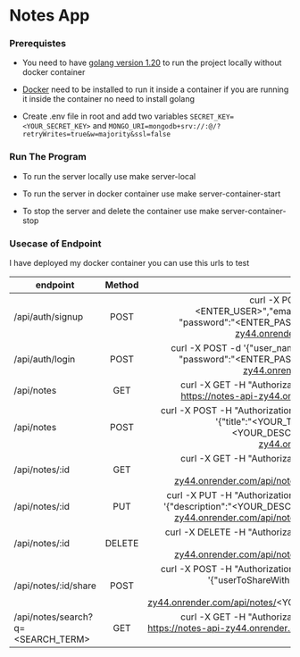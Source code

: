 
# Notes App

### Prerequistes
- You need to have [golang version 1.20](https://go.dev/doc/install) to run the project locally without docker container

- [Docker](https://www.docker.com/get-started/) need to be installed to run it inside a container if you are running it inside the container no need to install golang

- Create .env file in root and add two variables `SECRET_KEY=<YOUR_SECRET_KEY>` and `MONGO_URI=mongodb+srv://:@/?retryWrites=true&w=majority&ssl=false`

### Run The Program
- To run the server locally use make server-local

- To run the server in docker container use make server-container-start

- To stop the server and delete the container use make server-container-stop

### Usecase of Endpoint
I have deployed my docker container you can use this urls to test

| endpoint        | Method           | Command  |
| ------------- |:-------------:| -----:|
| /api/auth/signup      | POST | curl -X POST -d '{"username": "<ENTER_USER>","email": "<ENTER_EMAIL>", "password":"<ENTER_PASS"}' https://notes-api-zy44.onrender.com/api/auth/signup |
| /api/auth/login      | POST | curl -X POST -d '{"user_name": "<ENTER_USER>", "password":"<ENTER_PASS"}' https://notes-api-zy44.onrender.com/api/auth/login |
| /api/notes | GET      |    curl -X GET -H "Authorization: <YOUR_TOKEN>" https://notes-api-zy44.onrender.com/api/notes/ |
| /api/notes | POST | curl -X POST -H "Authorization: <YOUR_TOKEN>" -d '{"title":"<YOUR_TITLE>", "description":"<YOUR_DESC>"}' https://notes-api-zy44.onrender.com/api/notes/ |
| /api/notes/:id | GET | curl -X GET -H "Authorization: <YOUR_TOKEN>" https://notes-api-zy44.onrender.com/api/notes/<YOUR_NOTES_ID> |
| /api/notes/:id | PUT | curl -X PUT -H "Authorization: <YOUR_TOKEN>" -d '{"description":"<YOUR_DESC>"}' https://notes-api-zy44.onrender.com/api/notes/<YOUR_NOTES_ID> |
| /api/notes/:id | DELETE | curl -X DELETE -H "Authorization: <YOUR_TOKEN>"  https://notes-api-zy44.onrender.com/api/notes/<YOUR_NOTES_ID> |
| /api/notes/:id/share | POST | curl -X POST -H "Authorization: <YOUR_TOKEN>" -d '{"userToShareWith":"[<YOUR_USERS>]"}' https://notes-api-zy44.onrender.com/api/notes/<YOUR_NOTES_ID>/share |
| /api/notes/search?q=<SEARCH_TERM> | GET | curl -X GET -H "Authorization: <YOUR_TOKEN>" https://notes-api-zy44.onrender.com/api/notes/search?q=<SEARCH_TERM> |

